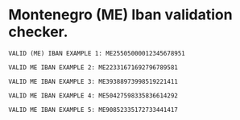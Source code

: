 # Montenegro (ME) Iban validation checker.

  `VALID (ME) IBAN EXAMPLE 1: ME25505000012345678951`
  
  `VALID ME IBAN EXAMPLE 2: ME22331671692796789581`
  
  `VALID ME IBAN EXAMPLE 3: ME39388973998519221411`
  
  `VALID ME IBAN EXAMPLE 4: ME50427598335836614292`
  
  `VALID ME IBAN EXAMPLE 5: ME90852335172733441417`
